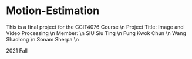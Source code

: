 # Motion-Estimation
This is a final project for the CCIT4076 Course
\n
Project Title: Image and Video Processing
\n
Member:
\n
SIU Siu Ting
\n
Fung Kwok Chun
\n
Wang Shaolong
\n
Sonam Sherpa
\n

2021 Fall
